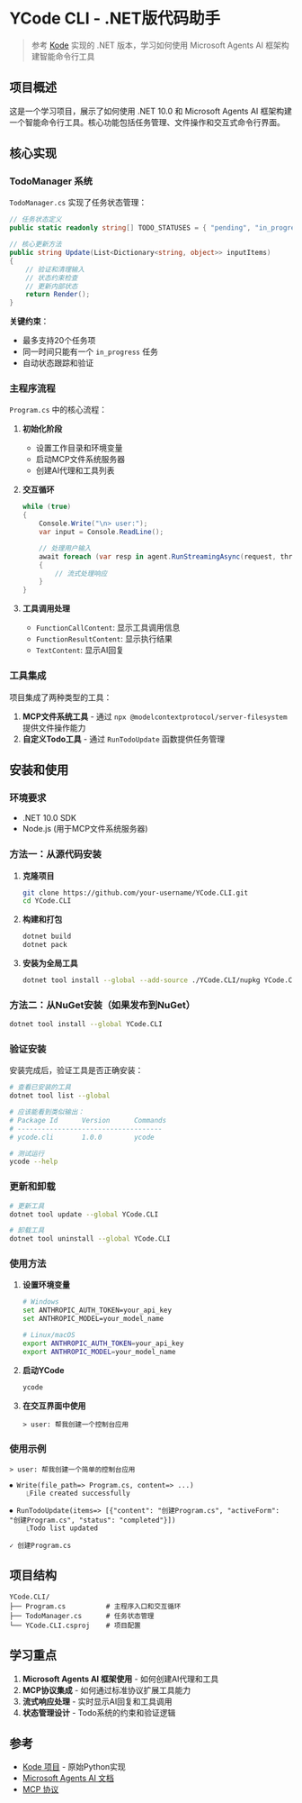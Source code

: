 # YCode CLI - .NET版代码助手

> 参考 [Kode](https://github.com/shareAI-lab/Kode) 实现的 .NET 版本，学习如何使用 Microsoft Agents AI 框架构建智能命令行工具

## 项目概述

这是一个学习项目，展示了如何使用 .NET 10.0 和 Microsoft Agents AI 框架构建一个智能命令行工具。核心功能包括任务管理、文件操作和交互式命令行界面。

## 核心实现

### TodoManager 系统

`TodoManager.cs` 实现了任务状态管理：

```csharp
// 任务状态定义
public static readonly string[] TODO_STATUSES = { "pending", "in_progress", "completed" };

// 核心更新方法
public string Update(List<Dictionary<string, object>> inputItems)
{
    // 验证和清理输入
    // 状态约束检查
    // 更新内部状态
    return Render();
}
```

**关键约束**：
- 最多支持20个任务项
- 同一时间只能有一个 `in_progress` 任务
- 自动状态跟踪和验证

### 主程序流程

`Program.cs` 中的核心流程：

1. **初始化阶段**
   - 设置工作目录和环境变量
   - 启动MCP文件系统服务器
   - 创建AI代理和工具列表

2. **交互循环**
   ```csharp
   while (true)
   {
       Console.Write("\n> user:");
       var input = Console.ReadLine();

       // 处理用户输入
       await foreach (var resp in agent.RunStreamingAsync(request, thread))
       {
           // 流式处理响应
       }
   }
   ```

3. **工具调用处理**
   - `FunctionCallContent`: 显示工具调用信息
   - `FunctionResultContent`: 显示执行结果
   - `TextContent`: 显示AI回复

### 工具集成

项目集成了两种类型的工具：

1. **MCP文件系统工具** - 通过 `npx @modelcontextprotocol/server-filesystem` 提供文件操作能力
2. **自定义Todo工具** - 通过 `RunTodoUpdate` 函数提供任务管理

## 安装和使用

### 环境要求
- .NET 10.0 SDK
- Node.js (用于MCP文件系统服务器)

### 方法一：从源代码安装

1. **克隆项目**
   ```bash
   git clone https://github.com/your-username/YCode.CLI.git
   cd YCode.CLI
   ```

2. **构建和打包**
   ```bash
   dotnet build
   dotnet pack
   ```

3. **安装为全局工具**
   ```bash
   dotnet tool install --global --add-source ./YCode.CLI/nupkg YCode.CLI
   ```

### 方法二：从NuGet安装（如果发布到NuGet）

```bash
dotnet tool install --global YCode.CLI
```

### 验证安装

安装完成后，验证工具是否正确安装：

```bash
# 查看已安装的工具
dotnet tool list --global

# 应该能看到类似输出：
# Package Id      Version      Commands
# ------------------------------------
# ycode.cli       1.0.0        ycode

# 测试运行
ycode --help
```

### 更新和卸载

```bash
# 更新工具
dotnet tool update --global YCode.CLI

# 卸载工具
dotnet tool uninstall --global YCode.CLI
```

### 使用方法

1. **设置环境变量**
   ```bash
   # Windows
   set ANTHROPIC_AUTH_TOKEN=your_api_key
   set ANTHROPIC_MODEL=your_model_name

   # Linux/macOS
   export ANTHROPIC_AUTH_TOKEN=your_api_key
   export ANTHROPIC_MODEL=your_model_name
   ```

2. **启动YCode**
   ```bash
   ycode
   ```

3. **在交互界面中使用**
   ```
   > user: 帮我创建一个控制台应用
   ```

### 使用示例

```
> user: 帮我创建一个简单的控制台应用

⏺ Write(file_path=> Program.cs, content=> ...)
    ⎿File created successfully

⏺ RunTodoUpdate(items=> [{"content": "创建Program.cs", "activeForm": "创建Program.cs", "status": "completed"}])
    ⎿Todo list updated

✓ 创建Program.cs
```

## 项目结构

```
YCode.CLI/
├── Program.cs          # 主程序入口和交互循环
├── TodoManager.cs      # 任务状态管理
└── YCode.CLI.csproj    # 项目配置
```

## 学习重点

1. **Microsoft Agents AI 框架使用** - 如何创建AI代理和工具
2. **MCP协议集成** - 如何通过标准协议扩展工具能力
3. **流式响应处理** - 实时显示AI回复和工具调用
4. **状态管理设计** - Todo系统的约束和验证逻辑

## 参考

- [Kode 项目](https://github.com/shareAI-lab/Kode) - 原始Python实现
- [Microsoft Agents AI 文档](https://learn.microsoft.com/en-us/dotnet/agents/)
- [MCP 协议](https://spec.modelcontextprotocol.io/)